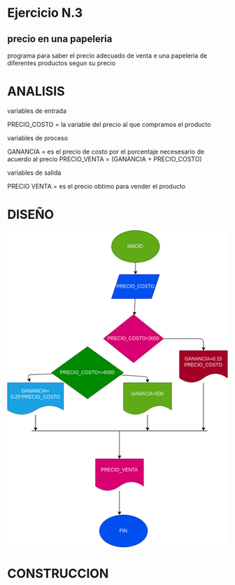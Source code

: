 # Ejercicio N.3

## precio en una papeleria
programa para saber el precio adecuado de venta e una papeleria de diferentes productos segun su precio

# ANALISIS

variables de entrada

PRECIO_COSTO = la variable del precio al que compramos el producto

variables de proceso

GANANCIA =  es el precio de costo por el porcentaje necesesario de acuerdo al precio
PRECIO_VENTA = (GANANCIA + PRECIO_COSTO)

variables de salida

PRECIO VENTA = es el precio obtimo para vender el producto

# DISEÑO

![Diagrama de flujo](diagrama.png " diagrama de fujo")

# CONSTRUCCION